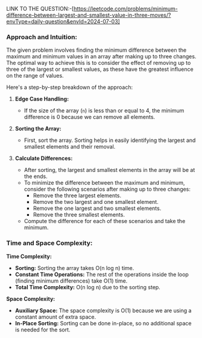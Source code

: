 LINK TO THE QUESTION:-[https://leetcode.com/problems/minimum-difference-between-largest-and-smallest-value-in-three-moves/?envType=daily-question&envId=2024-07-03]

### Approach and Intuition:

The given problem involves finding the minimum difference between the maximum and minimum values in an array after making up to three changes. The optimal way to achieve this is to consider the effect of removing up to three of the largest or smallest values, as these have the greatest influence on the range of values.

Here's a step-by-step breakdown of the approach:

1. **Edge Case Handling:**
   - If the size of the array (`n`) is less than or equal to 4, the minimum difference is 0 because we can remove all elements.

2. **Sorting the Array:**
   - First, sort the array. Sorting helps in easily identifying the largest and smallest elements and their removal.
   
3. **Calculate Differences:**
   - After sorting, the largest and smallest elements in the array will be at the ends. 
   - To minimize the difference between the maximum and minimum, consider the following scenarios after making up to three changes:
     - Remove the three largest elements.
     - Remove the two largest and one smallest element.
     - Remove the one largest and two smallest elements.
     - Remove the three smallest elements.
   - Compute the difference for each of these scenarios and take the minimum.

### Time and Space Complexity:

**Time Complexity:**
- **Sorting:** Sorting the array takes O(n log n) time.
- **Constant Time Operations:** The rest of the operations inside the loop (finding minimum differences) take O(1) time.
- **Total Time Complexity:** O(n log n) due to the sorting step.

**Space Complexity:**
- **Auxiliary Space:** The space complexity is O(1) because we are using a constant amount of extra space.
- **In-Place Sorting:** Sorting can be done in-place, so no additional space is needed for the sort.

